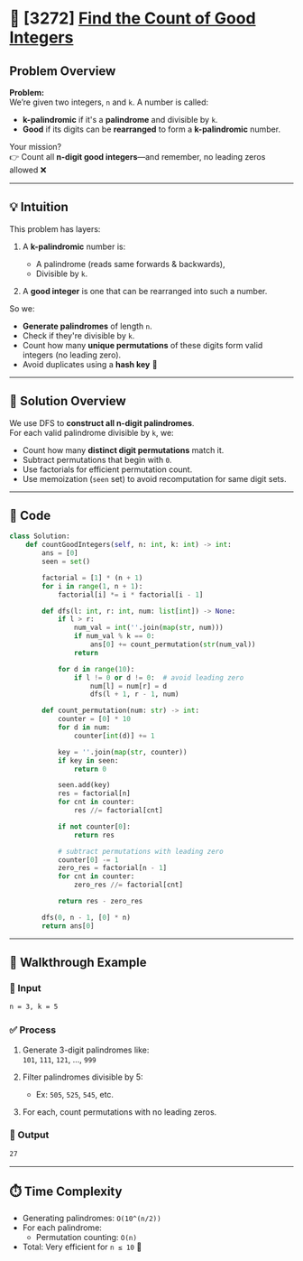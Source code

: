 # 🚀 [3272] [Find the Count of Good Integers](../hard/3272.py)

## Problem Overview

**Problem:**  
We’re given two integers, `n` and `k`. A number is called:

-   **k-palindromic** if it's a **palindrome** and divisible by `k`.
-   **Good** if its digits can be **rearranged** to form a **k-palindromic** number.

Your mission?  
👉 Count all **n-digit good integers**—and remember, no leading zeros allowed ❌

---

## 💡 Intuition

This problem has layers:

1. A **k-palindromic** number is:

    - A palindrome (reads same forwards & backwards),
    - Divisible by `k`.

2. A **good integer** is one that can be rearranged into such a number.

So we:

-   **Generate palindromes** of length `n`.
-   Check if they're divisible by `k`.
-   Count how many **unique permutations** of these digits form valid integers (no leading zero).
-   Avoid duplicates using a **hash key** 🧠

---

## 🔨 Solution Overview

We use DFS to **construct all n-digit palindromes**.  
For each valid palindrome divisible by `k`, we:

-   Count how many **distinct digit permutations** match it.
-   Subtract permutations that begin with `0`.
-   Use factorials for efficient permutation count.
-   Use memoization (`seen` set) to avoid recomputation for same digit sets.

---

## 🧪 Code

```python
class Solution:
    def countGoodIntegers(self, n: int, k: int) -> int:
        ans = [0]
        seen = set()

        factorial = [1] * (n + 1)
        for i in range(1, n + 1):
            factorial[i] *= i * factorial[i - 1]

        def dfs(l: int, r: int, num: list[int]) -> None:
            if l > r:
                num_val = int(''.join(map(str, num)))
                if num_val % k == 0:
                    ans[0] += count_permutation(str(num_val))
                return

            for d in range(10):
                if l != 0 or d != 0:  # avoid leading zero
                    num[l] = num[r] = d
                    dfs(l + 1, r - 1, num)

        def count_permutation(num: str) -> int:
            counter = [0] * 10
            for d in num:
                counter[int(d)] += 1

            key = ''.join(map(str, counter))
            if key in seen:
                return 0

            seen.add(key)
            res = factorial[n]
            for cnt in counter:
                res //= factorial[cnt]

            if not counter[0]:
                return res

            # subtract permutations with leading zero
            counter[0] -= 1
            zero_res = factorial[n - 1]
            for cnt in counter:
                zero_res //= factorial[cnt]

            return res - zero_res

        dfs(0, n - 1, [0] * n)
        return ans[0]
```

---

## 🧮 Walkthrough Example

### 🔢 Input

```txt
n = 3, k = 5
```

### ✅ Process

1. Generate 3-digit palindromes like:  
   `101`, `111`, `121`, ..., `999`

2. Filter palindromes divisible by 5:

    - Ex: `505`, `525`, `545`, etc.

3. For each, count permutations with no leading zeros.

### 🎯 Output

```txt
27
```

---

## ⏱️ Time Complexity

-   Generating palindromes: `O(10^(n/2))`
-   For each palindrome:
    -   Permutation counting: `O(n)`
-   Total: Very efficient for `n ≤ 10` 🚀
